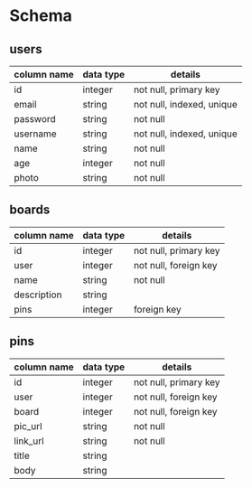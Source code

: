# Schema
## users
| column name   | data type | details                   |
| ------------- | --------- | ------------------------- |
| id            | integer   | not null, primary key     |
| email         | string    | not null, indexed, unique |
| password      | string    | not null                  |
| username      | string    | not null, indexed, unique |
| name          | string    | not null                  |
| age           | integer   | not null                  |
| photo         | string    | not null                  |



## boards
| column name | data type | details               |
| ----------- | --------- | --------------------- |
| id          | integer   | not null, primary key |
| user        | integer   | not null, foreign key |
| name        | string    | not null              |
| description | string    |                       |
| pins        | integer   | foreign key           |


## pins
| column name | data type | details               |
| ----------- | --------- | --------------------- |
| id          | integer   | not null, primary key |
| user        | integer   | not null, foreign key |
| board       | integer   | not null, foreign key |
| pic_url     | string    | not null              |
| link_url    | string    | not null              |
| title       | string    |                       |
| body        | string    |                       |
